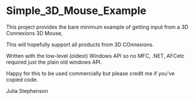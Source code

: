 # Simple_3D_Mouse_Example
This project provides the bare minimum example of getting input from a 3D Connexions 3D Mouse,

This will hopefully support all products from 3D COnnexions.

Written with the low-level (oldest) Windows API so no MFC, .NET, AFCetc required just the plain old windows API.

Happy for this to be used commercially but please credit me if you've copied code.

Julia Stephenson

